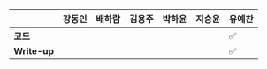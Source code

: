 |              | 강동인 | 배하람 | 김용주 | 박하윤 | 지승윤 | 유예찬 |
| ------------ | ------ | ------ | ------ | ------ | ------ | ------------ |
| **코드**     |||  |        |        |:white_check_mark:|
| **Write-up** |||  |        |        |:white_check_mark:|
